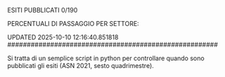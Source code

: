 ESITI PUBBLICATI 0/190 

PERCENTUALI DI PASSAGGIO PER SETTORE:

UPDATED 2025-10-10 12:16:40.851818
###################################################### 

Si tratta di un semplice script in python per controllare quando sono pubblicati gli esiti (ASN 2021, sesto quadrimestre).

